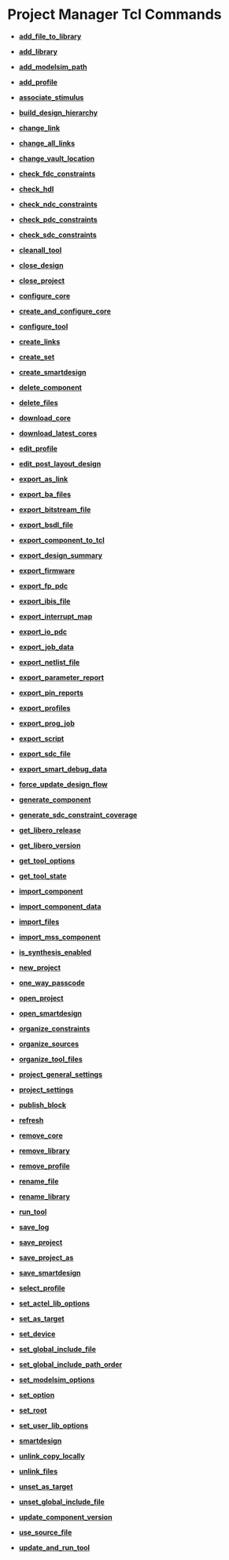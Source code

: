 # Project Manager Tcl Commands

-   **[add\_file\_to\_library](GUID-8B39F439-74F0-4934-90F3-0A0B51B4963C.md)**  

-   **[add\_library](GUID-77801B31-F55A-477B-8328-D749BC09851E.md)**  

-   **[add\_modelsim\_path](GUID-1D7A7CFF-22E1-41D7-A75C-56A6874BC847.md)**  

-   **[add\_profile](GUID-1E8C7F68-EF6B-4401-A1E3-AB0B2C96579B.md)**  

-   **[associate\_stimulus](GUID-0619147D-3C08-46E3-B3EB-EE58682ACBFC.md)**  

-   **[build\_design\_hierarchy](GUID-F1F9FE17-A29F-45CA-A7CF-D68AF0956E29.md)**  

-   **[change\_link](GUID-8B43CF88-0009-4C89-9B68-C13CD2E17F40.md)**  

-   **[change\_all\_links](GUID-0FCA9E80-20C3-429B-9825-93F5A603BC4A.md)**  

-   **[change\_vault\_location](GUID-5B19B260-4A73-4C93-8DD4-4CE45DF16188.md)**  

-   **[check\_fdc\_constraints](GUID-C466CA0E-6D7E-4242-8745-5F8F78B8D0B4.md)**  

-   **[check\_hdl](GUID-E56CCB70-F665-481F-8B87-B9ABF7937885.md)**  

-   **[check\_ndc\_constraints](GUID-40C299AC-5446-476F-A9D9-7A5162B9541A.md)**  

-   **[check\_pdc\_constraints](GUID-0877C917-C98C-49C5-8975-FD9F403876D4.md)**  

-   **[check\_sdc\_constraints](GUID-C9B62BF0-7F23-465A-BF37-301F944699AB.md)**  

-   **[cleanall\_tool](GUID-14546953-002B-42A4-9FCB-40670632E822.md)**  

-   **[close\_design](GUID-10530553-19EF-4FD3-AD30-16866EB59729.md)**  

-   **[close\_project](GUID-1471284E-B3C4-43AD-9144-DB92BD148A76.md)**  

-   **[configure\_core](GUID-57EB91A2-2781-47C9-95DB-32A2EFD56AF3.md)**  

-   **[create\_and\_configure\_core](GUID-68621767-6285-43A3-8C5E-B8306CC0C496.md)**  

-   **[configure\_tool](GUID-4CDDE07D-D551-40D3-935C-B898C0C5E53B.md)**  

-   **[create\_links](GUID-C11F41B0-9AB2-4167-97A4-E2AD31581934.md)**  

-   **[create\_set](GUID-95A98923-EFC6-48A7-AC15-C1FA0FD711D0.md)**  

-   **[create\_smartdesign](GUID-0FC7DCBA-74E2-48DF-A495-32CCED28172A.md)**  

-   **[delete\_component](GUID-D1BFC43C-F95B-412C-A231-7B3190D404D0.md)**  

-   **[delete\_files](GUID-0EB21282-1EBF-431E-8141-CD29079507F9.md)**  

-   **[download\_core](GUID-6792D48C-EE9C-4C31-B4BD-CECFB4366FB5.md)**  

-   **[download\_latest\_cores](GUID-6A9D5996-EBF2-4FBA-8A35-1A82822441FD.md)**  

-   **[edit\_profile](GUID-2EF24EB0-C111-431F-B1A9-9E7E263C9F4F.md)**  

-   **[edit\_post\_layout\_design](GUID-CAFB615D-4C71-4E5A-9D7A-1B3285C87CA2.md)**  

-   **[export\_as\_link](GUID-245B3F42-4A39-46D5-B7C1-2A51D4EDF8B3.md)**  

-   **[export\_ba\_files](GUID-7FC4E07B-C8E0-4CDC-A66F-B961475EBFB9.md)**  

-   **[export\_bitstream\_file](GUID-6DCFF208-F1B4-464D-B861-5E946CF771E1.md)**  

-   **[export\_bsdl\_file](GUID-75B52579-6FFD-4BF6-BF71-F0252E5A1904.md)**  

-   **[export\_component\_to\_tcl](GUID-77D48598-FCE8-49B9-95CC-EC42058395E3.md)**  

-   **[export\_design\_summary](GUID-0AB914FC-2A2F-494B-8151-81DD2E59278F.md)**  

-   **[export\_firmware](GUID-2854230E-AC31-4DDD-BE0C-AF62DB7E6327.md)**  

-   **[export\_fp\_pdc](GUID-6B99E893-7B43-4C80-AA0A-8C6A7AD3E83E.md)**  

-   **[export\_ibis\_file](GUID-F1FBB5CA-F84E-4B3C-A930-A0A107382D92.md)**  

-   **[export\_interrupt\_map](GUID-9A72E12B-00CF-4FBA-AFCA-E62449B9E8C7.md)**  

-   **[export\_io\_pdc](GUID-77B95322-2850-49F6-8426-2100DC31A137.md)**  

-   **[export\_job\_data](GUID-CA9BC2CF-F72C-482C-86D7-50E4F4A59E95.md)**  

-   **[export\_netlist\_file](GUID-DFC3D7D0-DA7B-4810-892F-3A0D566472D6.md)**  

-   **[export\_parameter\_report](GUID-1A4BD001-40A4-45A5-9FE3-CA2D7BC5E29A.md)**  

-   **[export\_pin\_reports](GUID-54D05391-9771-4DB2-B30C-97A76CBE5463.md)**  

-   **[export\_profiles](GUID-70B03C52-9071-4752-97BF-92B67240C060.md)**  

-   **[export\_prog\_job](GUID-E580E41E-F31C-4AC5-82E2-6E5B5A879B6B.md)**  

-   **[export\_script](GUID-DC7CF1AD-1EA6-4052-8C38-921C14498602.md)**  

-   **[export\_sdc\_file](GUID-6B7FF14B-9083-41EC-A843-9C21DD7D6ABD.md)**  

-   **[export\_smart\_debug\_data](GUID-9F792DD2-62AB-4DBF-B24F-0C45860F7659.md)**  

-   **[force\_update\_design\_flow](GUID-BF1DBB09-F4E4-4402-AAE9-559774E14A0E.md)**  

-   **[generate\_component](GUID-8F1CB855-9E67-407F-B5B7-B812091453E8.md)**  

-   **[generate\_sdc\_constraint\_coverage](GUID-95CA2D04-E047-4994-A8B9-AF738B78BB35.md)**  

-   **[get\_libero\_release](GUID-27B6C7D4-FB41-46B7-B58F-727702CC6AC6.md)**  

-   **[get\_libero\_version](GUID-CCD8B76E-23D2-4BA5-897D-B8A74178BA02.md)**  

-   **[get\_tool\_options](GUID-B7150D0E-4DDD-423C-945C-17B175566F62.md)**  

-   **[get\_tool\_state](GUID-D33F4E0A-3663-4ACF-A06A-A7DF12F7C716.md)**  

-   **[import\_component](GUID-057CC238-9EF5-48A0-A21D-D469F07B4FD5.md)**  

-   **[import\_component\_data](GUID-D9AA2D86-4CC9-406F-B818-D4E8BF4F9D3F.md)**  

-   **[import\_files](GUID-95897A6D-DBF3-4D57-AC93-8114E9736570.md)**  

-   **[import\_mss\_component](GUID-851E7187-6AE7-484F-AF0D-66F160FA9CC8.md)**  

-   **[is\_synthesis\_enabled](GUID-ECCFAE0B-9C12-4FB5-88F3-E0C6A7ED55A5.md)**  

-   **[new\_project](GUID-EB38F8B2-A5A6-43B8-8E0C-7197F01E1E24.md)**  

-   **[one\_way\_passcode](GUID-1B3E08E5-E019-4ED0-BF9D-916D165968D4.md)**  

-   **[open\_project](GUID-3303647B-3CE2-4B43-BD74-603417CF6B07.md)**  

-   **[open\_smartdesign](GUID-2D2BF568-BA10-4635-8D58-43ECF09AA359.md)**  

-   **[organize\_constraints](GUID-F7B7FD1C-A262-4385-8DDB-57E273621A7B.md)**  

-   **[organize\_sources](GUID-B2D6FE26-33D9-4230-8184-FFF9F1B353E7.md)**  

-   **[organize\_tool\_files](GUID-E839C7FB-93CB-463E-ABEF-5EF766E05B9A.md)**  

-   **[project\_general\_settings](GUID-E52A379C-AC75-4436-B3A4-98E5238D4EE9.md)**  

-   **[project\_settings](GUID-C0C3C3A1-6699-41D1-982F-1786D5F5B73B.md)**  

-   **[publish\_block](GUID-04E01584-C4CF-40AE-86FD-482198007E5C.md)**  

-   **[refresh](GUID-B2A2E58E-B6BE-48CA-A610-BC8373CEE819.md)**  

-   **[remove\_core](GUID-08013E53-1886-4EAF-A0A9-12CC4959EEF9.md)**  

-   **[remove\_library](GUID-E91A013A-E5C7-43F1-A83E-C56C7120BD61.md)**  

-   **[remove\_profile](GUID-08B6B1FF-F427-4F40-A1C5-657B5C5AA83D.md)**  

-   **[rename\_file](GUID-6C6CD9A8-6AE4-461E-BB7E-43A1F54AFF64.md)**  

-   **[rename\_library](GUID-E575534B-51D2-4B52-9EEC-6B97EEADDA17.md)**  

-   **[run\_tool](GUID-A66EA5DA-669A-4461-9639-D4E15DC41F3C.md)**  

-   **[save\_log](GUID-6C922BA3-89B3-4CCC-B430-A9B86917A694.md)**  

-   **[save\_project](GUID-4AD2678F-2988-48D2-97C6-C3E7918F9A5E.md)**  

-   **[save\_project\_as](GUID-359A3930-7C9E-43C5-B213-68295D6138D4.md)**  

-   **[save\_smartdesign](GUID-B52EE20E-6E7D-4B2D-BA29-A0D4EF94862D.md)**  

-   **[select\_profile](GUID-FA9CBD34-B9C5-4CC1-91B3-1C9B76736021.md)**  

-   **[set\_actel\_lib\_options](GUID-E5A0CCD7-EB40-4F73-B2AC-7D87C65E8780.md)**  

-   **[set\_as\_target](GUID-74EDDCED-EB55-4B72-A1BF-E8CA2EC57F0E.md)**  

-   **[set\_device](GUID-BD8F929F-9581-4668-B45E-ED7A26CF71A5.md)**  

-   **[set\_global\_include\_file](GUID-CFF93D7F-FF42-45E0-AB90-B322ED0ECEFB.md)**  

-   **[set\_global\_include\_path\_order](GUID-9B5F27E2-9291-4B4C-B35D-2B825E5D98B4.md)**  

-   **[set\_modelsim\_options](GUID-8C818914-417E-4569-A2A4-113F678F5CE7.md)**  

-   **[set\_option](GUID-725CDA0A-C505-41D6-ACA2-92871DC94D95.md)**  

-   **[set\_root](GUID-5BD4585F-CB24-4C9E-8842-FD1575B94480.md)**  

-   **[set\_user\_lib\_options](GUID-6B2F6286-28BC-474F-B409-EB337072902C.md)**  

-   **[smartdesign](GUID-71A40FE9-5444-4D55-8C40-D01D9205C0B5.md)**  

-   **[unlink\_copy\_locally](GUID-AD428EA5-006D-487D-83FC-4EC3EBCC7973.md)**  

-   **[unlink\_files](GUID-6835740C-318C-4B79-BB53-8004B67B4A78.md)**  

-   **[unset\_as\_target](GUID-06271878-A36C-4722-93BC-46DC055BED0E.md)**  

-   **[unset\_global\_include\_file](GUID-14681899-B6B2-45C3-89EC-DD66A1D162E6.md)**  

-   **[update\_component\_version](GUID-94A1CF0B-C4CA-4F03-A642-58F0BBF5982D.md)**  

-   **[use\_source\_file](GUID-697493F5-3A0D-43EF-A631-67001F543252.md)**  

-   **[update\_and\_run\_tool](GUID-F20BE9E2-85E6-45C8-B0F1-FB981A7B29F8.md)**  


